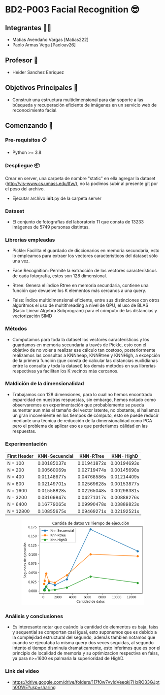 # BD2-P003 Facial Recognition 😎

## Integrantes 🙋‍♂️
- Matias Avendaño Vargas  [Matias222]
- Paolo Armas Vega [Paoloav26]

## Profesor 🦾
- Heider Sanchez Enriquez

## Objetivos Principales 🎯
- Construir una estructura multidimensional para dar soporte a las búsqueda y 
recuperación eficiente de imágenes en un servicio web de reconocimiento facial.

## Comenzando 🚀
### Pre-requisitos 📋
- Python >= 3.8
### Despliegue 📦
 Crear en server, una carpeta de nombre "static" en ella agregar la dataset (http://vis-www.cs.umass.edu/lfw/), no la podimos subir al presente git por el peso del archivo. <br />
- Ejecutar archivo __init__.py de la carpeta server
### Dataset
- El conjunto de fotografías del laboratorio 11 que consta de 13233 imágenes de 5749 personas distintas.
### Librerías empleadas
- Pickle: Facilita el guardado de diccionarios en memoria secundaria, esto lo empleamos para extraer los vectores característicos del dataset sólo una vez. <br />

- Face Recognition: Permite la extracción de los vectores característicos de cada fotografía, estos son 128 dimensional. <br />

- Rtree: Genera el índice Rtree en memoria secundaria, contiene una función que devuelve los K elementos más cercanos a una query.  <br />

- Faiss: Índice multidimensional eficiente, entre sus distinciones con otros algoritmos el uso de multithreading a nivel de GPU, el uso de BLAS (Basic Linear Algebra Subprogram) para el cómputo de las distancias y vectorización SIMD 

### Métodos
- Computamos para toda la dataset los vectores característicos y los guardamos en memoria secundaria a través de Pickle, esto con el objetivo de no voler a realizar ese cálculo tan costoso, posteriormente realizamos las consultas a KNNheap, KNNRtree y KNNHigh, a excepción de la primera función (que consta de calcular las distancias euclidianas entre la consulta y toda la dataset) los demás métodos en sus librerías respectivas ya facilitan los K vecinos más cercanos.

### Maldición de la dimensionalidad
- Trabajamos con 128 dimensiones, para lo cual no hemos encontrado esparcidad en nuestras respuestas, sin embargo, hemos notado como observaremos en experimentación que probablemente se pueda aumentar aun más el tamaño del vector latente, no obstante, si hallamos un gran incoveniente en los tiempos de cómputo, esto se puede reducir mediante una técnica de reducción de la dimensionalidad como PCA pero el problema de aplicar eso es que perderiamos cálidad en las respuestas.

### Experimentación

<div align="center">
 
| First Header  | KNN-Secuencial | KNN-RTree | KNN- HighD |
| ------------- | ------------- | ------------- | ------------- |
| N = 100       |      0.00185037s         |      0.01941872s         |     0.00194693s          |
| N = 200       |       0.00560069s        |         0.02719474s      |       0.00145698s        |
| N = 400       |        0.01148677s       |         0.04768586s      |       0.01214409s        |
| N = 800       |       0.02149701s        |        0.02569628s       |         0.00153877s      |
| N = 1600      |      0.01558828s         |         0.02265048s      |         0.00298381s      |
| N = 3200      |        0.03169847s       |      0.04271317s         |        0.00888276s       |
| N = 6400      |      0.16779065s         |         0.09990478s      |        0.03889823s       |
| N = 12800     |       0.10855675s        |         0.09469271s      |        0.02192521s       |


![](experimentacion/output.png)
 
 </div>
 
 ### Análisis y conclusiones
 - Es interesante notar que cuándo la cantidad de elementos es baja, faiss y sequential se comportan casi igual, esto suponemos que es debido a la complejidad estructural del segundo, además tambien notamos que cuando se ejecutaba la misma query dos veces seguidas, al segundo intento el tiempo disminuia dramaticamente, esto inferimos que es por el principio de localidad de memoria y su optimizacion respectiva en faiss, ya para n>=1600 es palmaria la superioridad de HighD.

### Link del video
- https://drive.google.com/drive/folders/117f0w7vvIdVeeqkj7HxRO33GJpth0OWE?usp=sharing
